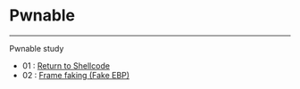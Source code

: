 # Pwnable

---

Pwnable study

- 01 : [Return to Shellcode]("./01%20Return%20to%20Shellcode")
- 02 : [Frame faking (Fake EBP)]("./03%20Frame%20Faking(Fake%20ebp)"")